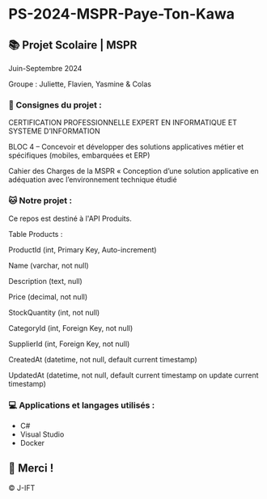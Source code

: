 # PS-2024-MSPR-Paye-Ton-Kawa

## 📚 Projet Scolaire | MSPR

Juin-Septembre 2024

Groupe : Juliette, Flavien, Yasmine & Colas

### 📌 Consignes du projet : 

CERTIFICATION PROFESSIONNELLE EXPERT EN INFORMATIQUE ET SYSTEME D’INFORMATION

BLOC 4 – Concevoir et développer des solutions applicatives métier et spécifiques (mobiles, embarquées et ERP)

Cahier des Charges de la MSPR « Conception d’une solution applicative en adéquation avec l’environnement technique étudié


### 🐱 Notre projet :

Ce repos est destiné à l'API Produits.

Table Products :

ProductId (int, Primary Key, Auto-increment)

Name (varchar, not null)

Description (text, null)

Price (decimal, not null)

StockQuantity (int, not null)

CategoryId (int, Foreign Key, not null)

SupplierId (int, Foreign Key, not null)

CreatedAt (datetime, not null, default current timestamp)

UpdatedAt (datetime, not null, default current timestamp on update current timestamp)


### 💻 Applications et langages utilisés :

- C#
- Visual Studio
- Docker

## 🌸 Merci !
© J-IFT

